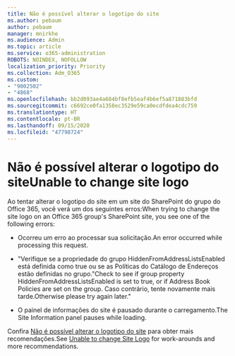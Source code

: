 ```yaml
---
title: Não é possível alterar o logotipo do site
ms.author: pebaum
author: pebaum
manager: mnirkhe
ms.audience: Admin
ms.topic: article
ms.service: o365-administration
ROBOTS: NOINDEX, NOFOLLOW
localization_priority: Priority
ms.collection: Adm_O365
ms.custom:
- "9002502"
- "4868"
ms.openlocfilehash: bb2d093ae4a684bf8efb5eaf4b6ef5a871883bfd
ms.sourcegitcommit: c6692ce0fa1358ec3529e59ca0ecdfdea4cdc759
ms.translationtype: HT
ms.contentlocale: pt-BR
ms.lasthandoff: 09/15/2020
ms.locfileid: "47798724"
---
```

# <a name="unable-to-change-site-logo"></a><span data-ttu-id="9915b-102">Não é possível alterar o logotipo do site</span><span class="sxs-lookup"><span data-stu-id="9915b-102">Unable to change site logo</span></span>

<span data-ttu-id="9915b-103">Ao tentar alterar o logotipo do site em um site do SharePoint do grupo do Office 365, você verá um dos seguintes erros:</span><span class="sxs-lookup"><span data-stu-id="9915b-103">When trying to change the site logo on an Office 365 group's SharePoint site, you see one of the following errors:</span></span>

- <span data-ttu-id="9915b-104">Ocorreu um erro ao processar sua solicitação.</span><span class="sxs-lookup"><span data-stu-id="9915b-104">An error occurred while processing this request.</span></span>

- <span data-ttu-id="9915b-105">"Verifique se a propriedade do grupo HiddenFromAddressListsEnabled está definida como true ou se as Políticas do Catálogo de Endereços estão definidas no grupo.</span><span class="sxs-lookup"><span data-stu-id="9915b-105">"Check to see if group property HiddenFromAddressListsEnabled is set to true, or if Address Book Policies are set on the group.</span></span> <span data-ttu-id="9915b-106">Caso contrário, tente novamente mais tarde.</span><span class="sxs-lookup"><span data-stu-id="9915b-106">Otherwise please try again later."</span></span>

- <span data-ttu-id="9915b-107">O painel de informações do site é pausado durante o carregamento.</span><span class="sxs-lookup"><span data-stu-id="9915b-107">The Site Information panel pauses while loading.</span></span>

<span data-ttu-id="9915b-108">Confira [Não é possível alterar o logotipo do site](https://docs.microsoft.com/sharepoint/troubleshoot/sites/error-when-changing-o365-site-logo) para obter mais recomendações.</span><span class="sxs-lookup"><span data-stu-id="9915b-108">See [Unable to change Site Logo](https://docs.microsoft.com/sharepoint/troubleshoot/sites/error-when-changing-o365-site-logo) for work-arounds and more recommendations.</span></span>
